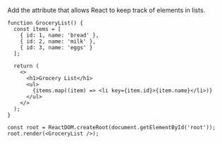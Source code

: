 Add the attribute that allows React to keep track of elements in lists.

    function GroceryList() {
      const items = [
        { id: 1, name: 'bread' },
        { id: 2, name: 'milk' },
        { id: 3, name: 'eggs' }
      ];
    
      return (
        <>
          <h1>Grocery List</h1>
          <ul>
            {items.map((item) => <li key={item.id}>{item.name}</li>)}
          </ul>
        </>
      );
    }
    
    const root = ReactDOM.createRoot(document.getElementById('root'));
    root.render(<GroceryList />);
